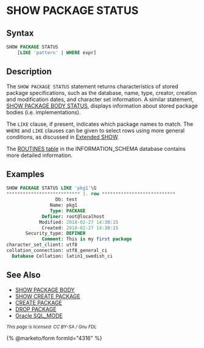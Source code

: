 # SHOW PACKAGE STATUS

## Syntax

```sql
SHOW PACKAGE STATUS
    [LIKE 'pattern' | WHERE expr]
```

## Description

The `SHOW PACKAGE STATUS` statement returns characteristics of stored package specifications, such as the database, name, type, creator, creation and modification dates, and character set information. A similar statement, [SHOW PACKAGE BODY STATUS](show-package-body-status.md), displays information about stored package bodies (i.e. implementations).

The `LIKE` clause, if present, indicates which package names to match. The `WHERE` and `LIKE` clauses can be given to select rows using more general conditions, as discussed in [Extended SHOW](extended-show.md).

The [ROUTINES table](../system-tables/information-schema/information-schema-tables/information-schema-routines-table.md) in the INFORMATION\_SCHEMA database contains more detailed information.

## Examples

```sql
SHOW PACKAGE STATUS LIKE 'pkg1'\G
*************************** 1. row ***************************
                  Db: test
                Name: pkg1
                Type: PACKAGE
             Definer: root@localhost
            Modified: 2018-02-27 14:38:15
             Created: 2018-02-27 14:38:15
       Security_type: DEFINER
             Comment: This is my first package
character_set_client: utf8
collation_connection: utf8_general_ci
  Database Collation: latin1_swedish_ci
```

## See Also

* [SHOW PACKAGE BODY](show-package-body-status.md)
* [SHOW CREATE PACKAGE](show-create-package.md)
* [CREATE PACKAGE](../../data-definition/create/create-package.md)
* [DROP PACKAGE](../../data-definition/drop/drop-package.md)
* [Oracle SQL\_MODE](https://app.gitbook.com/s/aEnK0ZXmUbJzqQrTjFyb/compatibility-and-differences/sql_modeoracle)

<sub>_This page is licensed: CC BY-SA / Gnu FDL_</sub>

{% @marketo/form formId="4316" %}
